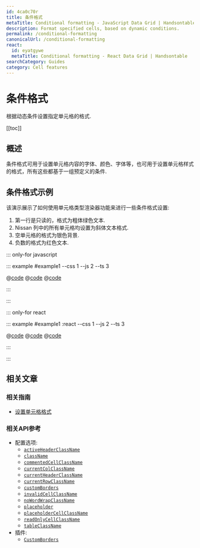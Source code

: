 ```yaml
---
id: 4ca0c70r
title: 条件格式
metaTitle: Conditional formatting - JavaScript Data Grid | Handsontable
description: Format specified cells, based on dynamic conditions.
permalink: /conditional-formatting
canonicalUrl: /conditional-formatting
react:
  id: eyatgywe
  metaTitle: Conditional formatting - React Data Grid | Handsontable
searchCategory: Guides
category: Cell features
---
```


# 条件格式

根据动态条件设置指定单元格的格式.

[[toc]]

## 概述

条件格式可用于设置单元格内容的字体、颜色、字体等，也可用于设置单元格样式的格式，所有这些都基于一组预定义的条件.

## 条件格式示例

该演示展示了如何使用单元格类型渲染器功能来进行一些条件格式设置:

1. 第一行是只读的，格式为粗体绿色文本.
2. Nissan 列中的所有单元格均设置为斜体文本格式.
3. 空单元格的格式为银色背景.
4. 负数的格式为红色文本.

::: only-for javascript

::: example #example1 --css 1 --js 2 --ts 3

@[code](@/content/guides/cell-features/conditional-formatting/javascript/example1.css)
@[code](@/content/guides/cell-features/conditional-formatting/javascript/example1.js)
@[code](@/content/guides/cell-features/conditional-formatting/javascript/example1.ts)

:::

:::

::: only-for react

::: example #example1 :react --css 1 --js 2 --ts 3

@[code](@/content/guides/cell-features/conditional-formatting/react/example1.css)
@[code](@/content/guides/cell-features/conditional-formatting/react/example1.jsx)
@[code](@/content/guides/cell-features/conditional-formatting/react/example1.tsx)

:::

:::

## 相关文章

### 相关指南

- [设置单元格格式](@/guides/cell-features/formatting-cells/formatting-cells.md)

### 相关API参考

- 配置选项:
  - [`activeHeaderClassName`](@/api/options.md#activeheaderclassname)
  - [`className`](@/api/options.md#classname)
  - [`commentedCellClassName`](@/api/options.md#commentedcellclassname)
  - [`currentColClassName`](@/api/options.md#currentcolclassname)
  - [`currentHeaderClassName`](@/api/options.md#currentheaderclassname)
  - [`currentRowClassName`](@/api/options.md#currentrowclassname)
  - [`customBorders`](@/api/options.md#customborders)
  - [`invalidCellClassName`](@/api/options.md#invalidcellclassname)
  - [`noWordWrapClassName`](@/api/options.md#nowordwrapclassname)
  - [`placeholder`](@/api/options.md#placeholder)
  - [`placeholderCellClassName`](@/api/options.md#placeholdercellclassname)
  - [`readOnlyCellClassName`](@/api/options.md#readonlycellclassname)
  - [`tableClassName`](@/api/options.md#tableclassname)
- 插件:
  - [`CustomBorders`](@/api/customBorders.md)
